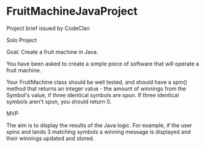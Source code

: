 # FruitMachineJavaProject

Project brief issued by CodeClan

Solo Project

Goal: Create a fruit machine in Java.

You have been asked to create a simple piece of software that will operate a fruit machine.

Your FruitMachine class should be well tested, and should have a spin() method that returns an integer value - the amount of winnings from the Symbol's value, if three identical symbols are spun.
If three identical symbols aren't spun, you should return 0.

MVP

The aim is to display the results of the Java logic. For example, if the user spins and lands 3 matching symbols a winning message is displayed and their winnings updated and stored.
